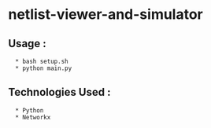 # netlist-viewer-and-simulator

## Usage :
	  * bash setup.sh
	  * python main.py 
	
## Technologies Used :
	  * Python 
	  * Networkx
